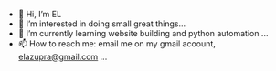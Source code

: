 - 👋 Hi, I’m EL
- 👀 I’m interested in doing small great things...
- 🌱 I’m currently learning website building and python automation ...
- 📫 How to reach me: email me on my gmail acoount, elazupra@gmail.com ...


